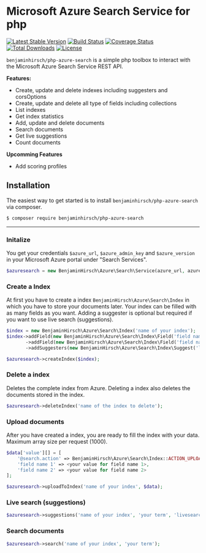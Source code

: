 # Microsoft Azure Search Service for php
[![Latest Stable Version](https://poser.pugx.org/benjaminhisch/php-azure-search/v/stable)](https://packagist.org/packages/benjaminhisch/php-azure-search)
[![Build Status](https://travis-ci.com/benjaminhirsch/azure-search-php.svg?branch=master)](https://travis-ci.org/benjaminhirsch/azure-search-php)
[![Coverage Status](https://coveralls.io/repos/github/benjaminhirsch/azure-search-php/badge.svg?branch=master)](https://coveralls.io/github/benjaminhirsch/azure-search-php?branch=master)
[![Total Downloads](https://poser.pugx.org/benjaminhisch/php-azure-search/downloads)](https://packagist.org/packages/benjaminhisch/php-azure-search)
[![License](https://poser.pugx.org/benjaminhisch/php-azure-search/license)](https://packagist.org/packages/benjaminhisch/php-azure-search)

`benjaminhirsch/php-azure-search` is a simple php toolbox to interact with the Microsoft Azure Search Service REST API.

**Features:**
- Create, update and delete indexes including suggesters and corsOptions
- Create, update and delete all type of fields including collections
- List indexes
- Get index statistics
- Add, update and delete documents
- Search documents
- Get live suggestions
- Count documents

 **Upcomming Features**
 * Add scoring profiles

## Installation
The easiest way to get started is to install `benjaminhirsch/php-azure-search` via composer.
```bash
$ composer require benjaminhirsch/php-azure-search
```
---

### Initalize
You get your credentials `$azure_url`, `$azure_admin_key` and `$azure_version` in your Microsoft Azure portal under "Search Services".
```php
$azuresearch = new BenjaminHirsch\Azure\Search\Service(azure_url, azure_admin_key, azure_version);
```

### Create a Index
At first you have to create a index `BenjaminHirsch\Azure\Search\Index` in which you have to store your documents later. Your index can be filled with as many fields as you want. Adding a suggester is optional but required if you want to use live search (suggestions).

```php
$index = new BenjaminHirsch\Azure\Search\Index('name of your index');
$index->addField(new BenjaminHirsch\Azure\Search\Index\Field('field name 1', BenjaminHirsch\Azure\Search\Index\Field::TYPE_STRING, true))
       ->addField(new BenjaminHirsch\Azure\Search\Index\Field('field name 2', BenjaminHirsch\Azure\Search\Index\Field::TYPE_STRING))
       ->addSuggesters(new BenjaminHirsch\Azure\Search\Index\Suggest('livesearch', ['field name(s)']));

$azuresearch->createIndex($index);
```

### Delete a index
Deletes the complete index from Azure. Deleting a index also deletes the documents stored in the index.
```php
$azuresearch->deleteIndex('name of the index to delete');
```

### Upload documents
After you have created a index, you are ready to fill the index with your data. Maximum array size per request (1000).
```php
$data['value'][] = [
    '@search.action' => BenjaminHirsch\Azure\Search\Index::ACTION_UPLOAD,
    'field name 1' => <your value for field name 1>,
    'field name 2' => <your value for field name 2>
];

$azuresearch->uploadToIndex('name of your index', $data);
```

### Live search (suggestions)
```php
$azuresearch->suggestions('name of your index', 'your term', 'livesearch')
```

### Search documents
```php
$azuresearch->search('name of your index', 'your term');
```
